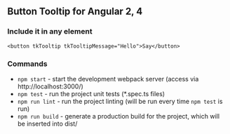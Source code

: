 ## Button Tooltip for Angular 2, 4

### Include it in any element
`<button tkTooltip tkTooltipMessage="Hello">Say</button>`

### Commands

* `npm start` - start the development webpack server (access via http://localhost:3000/)
* `npm test` - run the project unit tests (*.spec.ts files)
* `npm run lint` - run the project linting (will be run every time `npm test` is run)
* `npm run build` - generate a production build for the project, which will be inserted into dist/